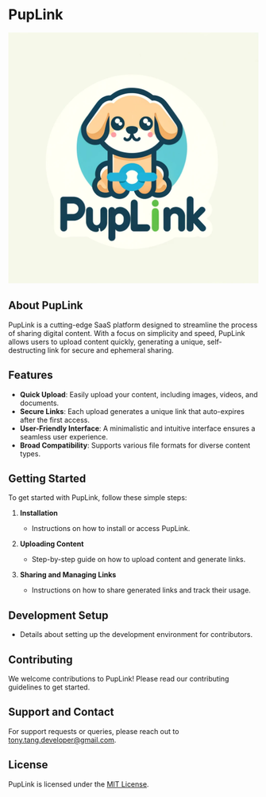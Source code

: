 # PupLink

![PupLink Logo](./pup-link-logo.png)

## About PupLink

PupLink is a cutting-edge SaaS platform designed to streamline the process of sharing digital content. With a focus on simplicity and speed, PupLink allows users to upload content quickly, generating a unique, self-destructing link for secure and ephemeral sharing.

## Features

- **Quick Upload**: Easily upload your content, including images, videos, and documents.
- **Secure Links**: Each upload generates a unique link that auto-expires after the first access.
- **User-Friendly Interface**: A minimalistic and intuitive interface ensures a seamless user experience.
- **Broad Compatibility**: Supports various file formats for diverse content types.

## Getting Started

To get started with PupLink, follow these simple steps:

1. **Installation**
   - Instructions on how to install or access PupLink.

2. **Uploading Content**
   - Step-by-step guide on how to upload content and generate links.

3. **Sharing and Managing Links**
   - Instructions on how to share generated links and track their usage.

## Development Setup

- Details about setting up the development environment for contributors.

## Contributing

We welcome contributions to PupLink! Please read our contributing guidelines to get started.

## Support and Contact

For support requests or queries, please reach out to [tony.tang.developer@gmail.com](mailto:tony.tang.developer@gmail.com).

## License

PupLink is licensed under the [MIT License](./LICENSE).
